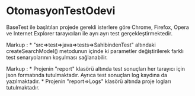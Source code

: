 # OtomasyonTestOdevi

BaseTest ile başlıtılan projede gerekli isterlere göre Chrome, Firefox, Opera ve Internet Explorer tarayıcıları ile ayrı ayrı test gerçekleştirmektedir.

Markup : * "src=>test=>java=>tests=>SahibindenTest" altındaki createSearchModel() metodunun içinde ki parametler değiştirilerek farklı test senaryolarının koşulması sağlanabilir.

Markup : * Projenin "report" klasörü altında test sonuçları her tarayıcı için json formatında tutulmaktadır. Ayrıca test sonuçları log     kaydına da yazılmaktadır.
         * Projenin "report=>Logs" klasörü altında proje logları tutulmaktadır.
         

